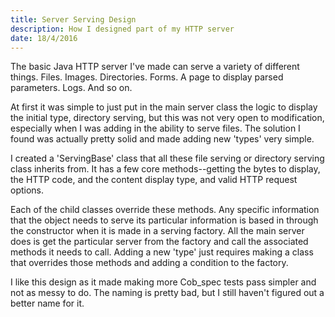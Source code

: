 ```yaml
---
title: Server Serving Design
description: How I designed part of my HTTP server
date: 18/4/2016
---
```


The basic Java HTTP server I've made can serve a variety of different things. Files. Images. Directories. Forms. A page to display parsed parameters. Logs. And so on.

At first it was simple to just put in the main server class the logic to display the initial type, directory serving, but this was not very open to modification, especially when I was adding in the ability to serve files. The solution I found was actually pretty solid and made adding new 'types' very simple.

I created a 'ServingBase' class that all these file serving or directory serving class inherits from. It has a few core methods--getting the bytes to display, the HTTP code, and the content display type, and valid HTTP request options.

Each of the child classes override these methods. Any specific information that the object needs to serve its particular information is based in through the constructor when it is made in a serving factory. All the main server does is get the particular server from the factory and call the associated methods it needs to call. Adding a new 'type' just requires making a class that overrides those methods and adding a condition to the factory.

I like this design as it made making more Cob_spec tests pass simpler and not as messy to do. The naming is pretty bad, but I still haven't figured out a better name for it.
